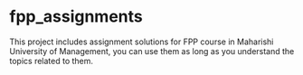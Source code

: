 # fpp_assignments

This project includes assignment solutions for FPP course in Maharishi University of Management,
you can use them as long as you understand the topics related to them.
